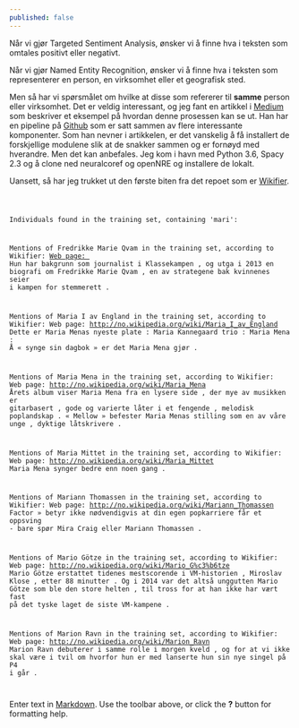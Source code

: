 ```yaml
---
published: false
---
```

Når vi gjør Targeted Sentiment Analysis, ønsker vi å finne hva i teksten som omtales positivt eller negativt. 

Når vi gjør Named Entity Recognition, ønsker vi å finne hva i teksten som representerer en person, en virksomhet eller et geografisk sted.

Men så har vi spørsmålet om hvilke at disse som refererer til **samme** person eller virksomhet. Det er veldig interessant, og jeg fant en artikkel i [Medium](https://towardsdatascience.com/from-text-to-knowledge-the-information-extraction-pipeline-b65e7e30273e) som beskriver et eksempel på hvordan denne prosessen kan se ut. Han har en pipeline på [Github](https://github.com/tomasonjo/trinity-ie) som er satt sammen av flere interessante komponenter. Som han nevner i artikkelen, er det vanskelig å få installert de forskjellige modulene slik at de snakker sammen og er fornøyd med hverandre. Men det kan anbefales. Jeg kom i havn med Python 3.6, Spacy 2.3 og å clone ned neuralcoref og openNRE og installere de lokalt.

Uansett, så har jeg trukket ut den første biten fra det repoet som er [Wikifier](http://www.wikifier.org/). 

<code>


Individuals found in the training set, containing 'mari':

Mentions of Fredrikke Marie Qvam in the training set, according to Wikifier:
[Web page: ](http://no.wikipedia.org/wiki/Fredrikke_Marie_Qvam)
Hun har bakgrunn som journalist i Klassekampen , og utga i 2013 en biografi om Fredrikke Marie Qvam , en av strategene bak kvinnenes seier i kampen for stemmerett .

Mentions of Maria I av England in the training set, according to Wikifier:
Web page: http://no.wikipedia.org/wiki/Maria_I_av_England
Dette er Maria Menas nyeste plate :
Maria Kannegaard trio :
Maria Mena :
Å « synge sin dagbok » er det Maria Mena gjør .

Mentions of Maria Mena in the training set, according to Wikifier:
Web page: http://no.wikipedia.org/wiki/Maria_Mena
Årets album viser Maria Mena fra en lysere side , der mye av musikken er gitarbasert , gode og varierte låter i et fengende , melodisk poplandskap .
« Mellow » befester Maria Menas stilling som en av våre unge , dyktige låtskrivere .

Mentions of Maria Mittet in the training set, according to Wikifier:
Web page: http://no.wikipedia.org/wiki/Maria_Mittet
Maria Mena synger bedre enn noen gang .

Mentions of Mariann Thomassen in the training set, according to Wikifier:
Web page: http://no.wikipedia.org/wiki/Mariann_Thomassen
Factor » betyr ikke nødvendigvis at din egen popkarriere får et oppsving - bare spør Mira Craig eller Mariann Thomassen .

Mentions of Mario Götze in the training set, according to Wikifier:
Web page: http://no.wikipedia.org/wiki/Mario_G%c3%b6tze
Mario Götze erstattet tidenes mestscorende i VM-historien , Miroslav Klose , etter 88 minutter .
Og i 2014 var det altså unggutten Mario Götze som ble den store helten , til tross for at han ikke har vært fast på det tyske laget de siste VM-kampene .

Mentions of Marion Ravn in the training set, according to Wikifier:
Web page: http://no.wikipedia.org/wiki/Marion_Ravn
Marion Ravn debuterer i samme rolle i morgen kveld , og for at vi ikke skal være i tvil om hvorfor hun er med lanserte hun sin nye singel på P4 i går .


</code>

Enter text in [Markdown](http://daringfireball.net/projects/markdown/). Use the toolbar above, or click the **?** button for formatting help.
